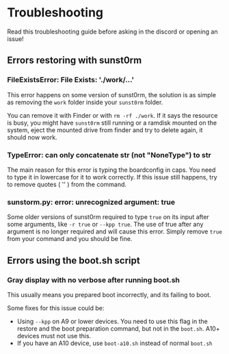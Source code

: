 # Troubleshooting

Read this troubleshooting guide before asking in the discord or opening an issue!

## Errors restoring with sunst0rm

### FileExistsError: File Exists: './work/...'
This error happens on some version of sunst0rm, the solution is as simple as removing the ``work`` folder inside your ``sunst0rm`` folder.

You can remove it with Finder or with ``rm -rf ./work``. If it says the resource is busy, you might have ``sunst0rm`` still running or a ramdisk mounted on the system, eject the mounted drive from finder and try to delete again, it should now work.

### TypeError: can only concatenate str (not "NoneType") to str
The main reason for this error is typing the boardconfig in caps. You need to type it in lowercase for it to work correctly.
If this issue still happens, try to remove quotes ( '' ) from the command.

### sunstorm.py: error: unrecognized argument: true
Some older versions of sunst0rm required to type ``true`` on its input after some arguments, like ``-r true`` or ``--kpp true``. The use of true after any argument is no longer required and will cause this error. Simply remove ``true`` from your command and you should be fine.

## Errors using the boot.sh script

### Gray display with no verbose after running boot.sh
This usually means you prepared boot incorrectly, and its failing to boot.

Some fixes for this issue could be:
  - Using ``--kpp`` on A9 or lower devices. You need to use this flag in the restore and the boot preparation command, but not in the ``boot.sh``. A10+ devices must not use this.
  - If you have an A10 device, use ``boot-a10.sh`` instead of normal ``boot.sh``